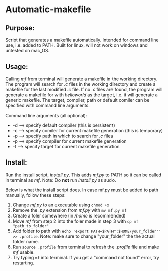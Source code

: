 # Automatic-makefile

## Purpose:
Script that generates a makefile automatically. Intended for command line use, i.e. added to PATH. Built for linux, will not work on windows and untested on mac_OS.

## Usage:
Calling _mf_ from terminal will generate a makefile in the working directory. The program will search for _.c_ files in the working directory and create a makefile for the last modified _.c_ file. If no _.c_ files are found, the program will generate a makefile for with _helloworld_ as the target, i.e. it will generate a generic makefile. The target, compiler, path or default comiler can be specified with command line arguments.

Command line arguments (all optional):
* -d --> specify default compiler (this is persistent)
* -c --> specify comiler for current makefile generation (this is temporary)
* -p --> specify path in which to search for _.c_ files
* -p --> specify compiler for current makefile generation
* -t --> specify target for current makefile generation

## Install:
Run the install script, _install.py_. This adds _mf.py_ to PATH so it can be called in terminal as _mf_.
Note: Do __not__ run _install.py_ as sudo.

Below is what the install script does. In case mf.py must be added to path manually, follow these steps:
1. Change _mf.py_ to an executable using `chmod +x`
2. Remove the _.py_ extension from _mf.py_ with `mv mf.py mf`
3. Create a foler somewhere (in _/home_ is recommended)
4. Move _mf_ from step 2 into the foler made in step 3 with `cp mf "path_to_folder"`
5. Add folder to path with `echo 'export PATH=$PATH":$HOME/your_folder"' >> .profile`. Note: make sure to change "your_folder" the the actual folder name. 
6. Run `source .profile` from terminal to refresh the _.profile_ file and make _mf_ usable. 
7. Try typing `mf` into terminal. If you get a "command not found" error, try restarting.
